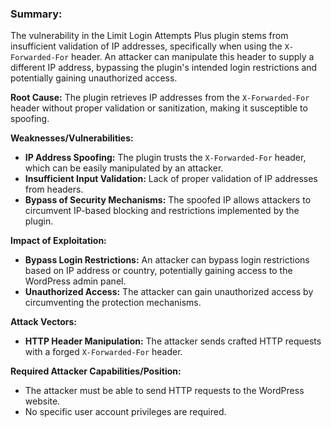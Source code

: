 ### Summary:
The vulnerability in the Limit Login Attempts Plus plugin stems from insufficient validation of IP addresses, specifically when using the `X-Forwarded-For` header. An attacker can manipulate this header to supply a different IP address, bypassing the plugin's intended login restrictions and potentially gaining unauthorized access.

**Root Cause:**
The plugin retrieves IP addresses from the `X-Forwarded-For` header without proper validation or sanitization, making it susceptible to spoofing.

**Weaknesses/Vulnerabilities:**
- **IP Address Spoofing:** The plugin trusts the `X-Forwarded-For` header, which can be easily manipulated by an attacker.
- **Insufficient Input Validation:** Lack of proper validation of IP addresses from headers.
- **Bypass of Security Mechanisms:**  The spoofed IP allows attackers to circumvent IP-based blocking and restrictions implemented by the plugin.

**Impact of Exploitation:**
- **Bypass Login Restrictions:** An attacker can bypass login restrictions based on IP address or country, potentially gaining access to the WordPress admin panel.
- **Unauthorized Access:** The attacker can gain unauthorized access by circumventing the protection mechanisms.

**Attack Vectors:**
- **HTTP Header Manipulation:** The attacker sends crafted HTTP requests with a forged `X-Forwarded-For` header.

**Required Attacker Capabilities/Position:**
- The attacker must be able to send HTTP requests to the WordPress website.
- No specific user account privileges are required.